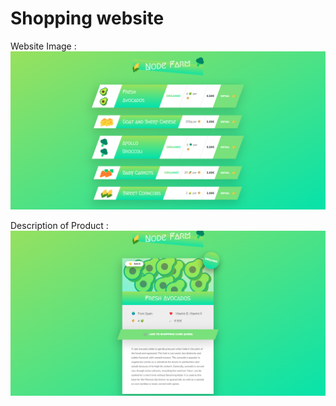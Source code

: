 # Shopping website

Website Image : ![Alt text](image.png)

Description of Product : ![Alt text](image-1.png)
